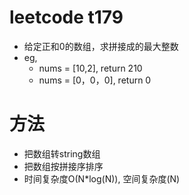 # leetcode t179
- 给定正和0的数组，求拼接成的最大整数
- eg,
    - nums = [10,2], return 210
    - nums = [0，0，0], return 0
    
# 方法
- 把数组转string数组
- 把数组按拼接序排序
- 时间复杂度O(N*log(N)), 空间复杂度(N)